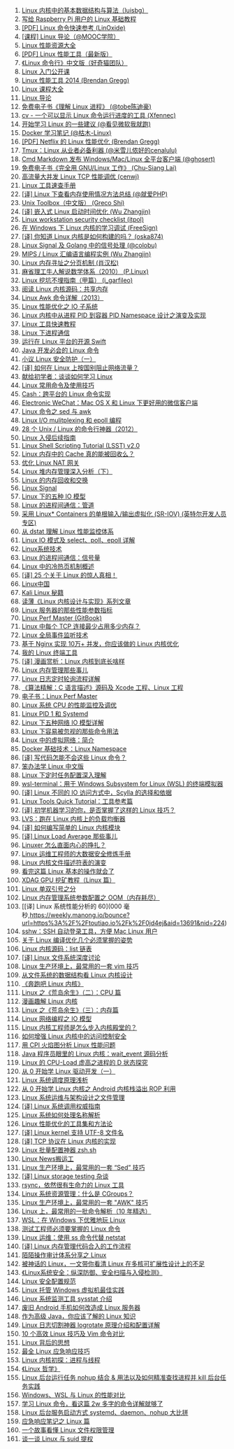 1. [Linux 内核中的基本数据结构与算法（luisbg）](https://weekly.manong.io/bounce?url=http%3A%2F%2Fluisbg.blogalia.com%2Fhistorias%2F74062&aid=200&nid=11)
1. [写给 Raspberry Pi 用户的 Linux 基础教程](https://weekly.manong.io/bounce?url=http%3A%2F%2Fraspberrywebserver.com%2Flinux-basics%2F&aid=271&nid=13)
1. [[PDF] Linux 命令快速参考 (LinOxide)](https://weekly.manong.io/bounce?url=http%3A%2F%2Flinoxide.com%2Fdoc%2Flinux_command_shelf_pdf_ver1_1.pdf&aid=886&nid=26)
1. [[课程] Linux 导论（@MOOC学院）](https://weekly.manong.io/bounce?url=http%3A%2F%2Fmooc.guokr.com%2Fcourse%2F1103%2FIntroduction-to-Linux%2F&aid=1314&nid=40)
1. [Linux 性能资源大全](https://weekly.manong.io/bounce?url=http%3A%2F%2Fwww.brendangregg.com%2Flinuxperf.html&aid=1370&nid=42)
1. [[PDF] Linux 性能工具（最新版）](https://weekly.manong.io/bounce?url=http%3A%2F%2Fvdisk.weibo.com%2Fs%2FvbB7ChuMGGzW%2F1409020353&aid=1404&nid=43)
1. [《Linux 命令行》中文版（好奇猫团队）](https://weekly.manong.io/bounce?url=http%3A%2F%2Fbillie66.github.io%2FTLCL%2F&aid=1513&nid=47)
1. [Linux 入门公开课](https://weekly.manong.io/bounce?url=https%3A%2F%2Flug.ustc.edu.cn%2FOpenCourse%2F&aid=1585&nid=50)
1. [Linux 性能工具 2014 (Brendan Gregg)](https://weekly.manong.io/bounce?url=http%3A%2F%2Fwww.brendangregg.com%2Fblog%2F2014-11-22%2Flinux-perf-tools-2014.html&aid=1666&nid=52)
1. [Linux 课程大全](https://weekly.manong.io/bounce?url=http%3A%2F%2Fhaifux.org%2Flectures.html&aid=1791&nid=57)
1. [Linux 导论](https://weekly.manong.io/bounce?url=https%3A%2F%2Fwww.edx.org%2Fcourse%2Fintroduction-linux-linuxfoundationx-lfs101x-2&aid=1799&nid=58)
1. [免费电子书《理解 Linux 进程》 (@tobe陈迪豪)](https://weekly.manong.io/bounce?url=http%3A%2F%2Ftobegit3hub1.gitbooks.io%2Funderstanding-linux-processes%2Fcontent%2F&aid=1844&nid=59)
1. [cv - 一个可以显示 Linux 命令运行进度的工具 (Xfennec)](https://weekly.manong.io/bounce?url=https%3A%2F%2Fgithub.com%2FXfennec%2Fcv&aid=1883&nid=60)
1. [开始学习 Linux 的一些建议 (@看见微软我就跑)](https://weekly.manong.io/bounce?url=http%3A%2F%2Fwww.philo.top%2F2015%2F02%2F11%2F%25E5%25BC%2580%25E5%25A7%258B%25E5%25AD%25A6%25E4%25B9%25A0Linux%25E7%259A%2584%25E4%25B8%2580%25E4%25BA%259B%25E5%25BB%25BA%25E8%25AE%25AE%2F&aid=1916&nid=61)
1. [Docker 学习笔记 (@枯木-Linux)](https://weekly.manong.io/bounce?url=http%3A%2F%2Fopskumu.github.io%2Fdocker.html&aid=1917&nid=61)
1. [[PDF] Netflix 的 Linux 性能优化 (Brendan Gregg)](https://weekly.manong.io/bounce?url=http%3A%2F%2Fvdisk.weibo.com%2Fs%2FfuAB-JAcj4%2F1427042290&aid=2055&nid=65)
1. [Tmux：Linux 从业者必备利器 (@米雪儿侬好的cenalulu)](https://weekly.manong.io/bounce?url=http%3A%2F%2Fcenalulu.github.io%2Flinux%2Ftmux%2F&aid=2190&nid=68)
1. [Cmd Markdown 发布 Windows/Mac/Linux 全平台客户端 (@ghosert)](https://weekly.manong.io/bounce?url=https%3A%2F%2Fwww.zybuluo.com%2Fghosert%2Fnote%2F90884&aid=2243&nid=69)
1. [免费电子书《完全用 GNU/Linux 工作》 (Chu-Siang Lai)](https://weekly.manong.io/bounce?url=http%3A%2F%2Fchusiang.gitbooks.io%2Fworking-on-gnu-linux%2Fcontent%2F&aid=2275&nid=70)
1. [高流量大并发 Linux TCP 性能调优 (cenwj)](https://weekly.manong.io/bounce?url=http%3A%2F%2Fcenwj.com%2F2015%2F2%2F25%2F19&aid=2698&nid=77)
1. [Linux 工具速查手册](https://weekly.manong.io/bounce?url=http%3A%2F%2Flinuxtools-rst.readthedocs.org%2Fzh_CN%2Flatest%2Fbase%2Findex.html&aid=2786&nid=78)
1. [[译] Linux 下查看内存使用情况方法总结 (@就爱PHP)](https://weekly.manong.io/bounce?url=http%3A%2F%2F9iphp.com%2Flinux%2F1247.html&aid=2888&nid=79)
1. [Unix Toolbox（中文版） (Greco Shi)](https://weekly.manong.io/bounce?url=http%3A%2F%2Fcb.vu%2Funixtoolbox_zh_CN.xhtml&aid=3211&nid=83)
1. [[译] 嵌入式 Linux 启动时间优化 (Wu Zhangjin)](https://weekly.manong.io/bounce?url=http%3A%2F%2Fwww.tinylab.org%2Felinux-org-boot-time-optimization%2F&aid=3294&nid=84)
1. [Linux workstation security checklist (itpol)](https://weekly.manong.io/bounce?url=https%3A%2F%2Fgithub.com%2Flfit%2Fitpol%2Fblob%2Fmaster%2Flinux-workstation-security.md&aid=3482&nid=86)
1. [在 Windows 下 Linux 内核的学习调试 (FreeSign)](https://weekly.manong.io/bounce?url=http%3A%2F%2Fblog.freesign.net%2F2015%2F08%2F29%2F%25E5%259C%25A8Windows%25E4%25B8%258BLinux%25E5%2586%2585%25E6%25A0%25B8%25E7%259A%2584%25E5%25AD%25A6%25E4%25B9%25A0%25E8%25B0%2583%25E8%25AF%2595%2F&aid=3568&nid=87)
1. [[译] 你知道 Linux 内核是如何构建的吗？ (oska874)](https://weekly.manong.io/bounce?url=https%3A%2F%2Flinux.cn%2Farticle-6197-1.html%3Fhmsr%3Dtoutiao.io%26utm_medium%3Dtoutiao.io%26utm_source%3Dtoutiao.io&aid=3616&nid=88)
1. [Linux Signal 及 Golang 中的信号处理 (@colobu)](https://weekly.manong.io/bounce?url=http%3A%2F%2Fcolobu.com%2F2015%2F10%2F09%2FLinux-Signals%2F%3Fhmsr%3Dtoutiao.io%26utm_medium%3Dtoutiao.io%26utm_source%3Dtoutiao.io&aid=3816&nid=90)
1. [MIPS / Linux 汇编语言编程实例 (Wu Zhangjin)](https://weekly.manong.io/bounce?url=http%3A%2F%2Ftinylab.org%2Fpractical-mips-assembly-language-programming-in-linux%2F%3Fhmsr%3Dtoutiao.io%26utm_medium%3Dtoutiao.io%26utm_source%3Dtoutiao.io&aid=3822&nid=90)
1. [Linux 内存寻址之分页机制 (肖汉松)](https://weekly.manong.io/bounce?url=http%3A%2F%2Fblog.xiaohansong.com%2F2015%2F10%2F05%2FLinux%25E5%2586%2585%25E5%25AD%2598%25E5%25AF%25BB%25E5%259D%2580%25E4%25B9%258B%25E5%2588%2586%25E9%25A1%25B5%25E6%259C%25BA%25E5%2588%25B6%2F%3Fhmsr%3Dtoutiao.io%26utm_medium%3Dtoutiao.io%26utm_source%3Dtoutiao.io&aid=3828&nid=90)
1. [麻省理工牛人解说数学体系（2010） (P.Linux)](https://weekly.manong.io/bounce?url=http%3A%2F%2Fwww.penglixun.com%2Fstudy%2Fscience%2Fmit_math_system.html%3Fhmsr%3Dtoutiao.io%26utm_medium%3Dtoutiao.io%26utm_source%3Dtoutiao.io&aid=3829&nid=90)
1. [Linux 挖坑不埋指南（甲篇） (i_garfileo)](https://weekly.manong.io/bounce?url=http%3A%2F%2Fsegmentfault.com%2Fa%2F1190000003812059%3Fhmsr%3Dtoutiao.io%26utm_medium%3Dtoutiao.io%26utm_source%3Dtoutiao.io&aid=3848&nid=90)
1. [阅读 Linux 内核源码：共享内存](https://weekly.manong.io/bounce?url=http%3A%2F%2Fsegmentfault.com%2Fa%2F1190000003860236&aid=3939&nid=91)
1. [Linux Awk 命令详解（2013）](https://weekly.manong.io/bounce?url=http%3A%2F%2Fwww.cnblogs.com%2Fggjucheng%2Farchive%2F2013%2F01%2F13%2F2858470.html&aid=4029&nid=92)
1. [Linux 性能优化之 IO 子系统](https://weekly.manong.io/bounce?url=http%3A%2F%2Fmp.weixin.qq.com%2Fs%3F__biz%3DMzA3MzYwNjQ3NA%3D%3D%26mid%3D400348568%26idx%3D2%26sn%3D91d119076bee0412c72cd274220c56d6%26scene%3D0%23rd&aid=4205&nid=94)
1. [Linux 内核中从进程 PID 到容器 PID Namespace 设计之演变及实现](https://weekly.manong.io/bounce?url=http%3A%2F%2Fmp.weixin.qq.com%2Fs%3F__biz%3DMzI3NzA5MzUxNA%3D%3D%26mid%3D406920701%26idx%3D1%26sn%3D76f2c46aae9dfa843c2cad8fc68c4655%26scene%3D1%26srcid%3D1122QwVp73lFOA1Fhnbg9cm3%26from%3Dgroupmessage%26isappinstalled%3D0%23wechat_redirect&aid=4391&nid=96)
1. [Linux 工具快速教程](https://weekly.manong.io/bounce?url=http%3A%2F%2Flinuxtools-rst.readthedocs.org%2Fzh_CN%2Flatest%2Findex.html&aid=4490&nid=97)
1. [Linux 下进程通信](https://weekly.manong.io/bounce?url=http%3A%2F%2Fsegmentfault.com%2Fa%2F1190000004061543&aid=4497&nid=97)
1. [运行在 Linux 平台的开源 Swift](https://weekly.manong.io/bounce?url=http%3A%2F%2Fswiftcafe.io%2F2015%2F12%2F11%2Fswift-linux%2F&aid=4652&nid=99)
1. [Java 开发必会的 Linux 命令](https://weekly.manong.io/bounce?url=http%3A%2F%2Fwww.hollischuang.com%2Farchives%2F800&aid=4792&nid=100)
1. [小议 Linux 安全防护（一）](https://weekly.manong.io/bounce?url=http%3A%2F%2Fdrops.wooyun.org%2F%25E8%25BF%2590%25E7%25BB%25B4%25E5%25AE%2589%25E5%2585%25A8%2F11801&aid=4946&nid=102)
1. [[译] 如何在 Linux 上按国别阻止网络流量？](https://weekly.manong.io/bounce?url=http%3A%2F%2Fnetsecurity.51cto.com%2Fart%2F201512%2F502916.htm&aid=4956&nid=102)
1. [献给初学者：谈谈如何学习 Linux](https://weekly.manong.io/bounce?url=http%3A%2F%2Fwww.epubit.com.cn%2Farticle%2F377&aid=5171&nid=104)
1. [Linux 常用命令及使用技巧](https://weekly.manong.io/bounce?url=http%3A%2F%2Fwww.epubit.com.cn%2Farticle%2F412&aid=5395&nid=107)
1. [Cash：跨平台的 Linux 命令实现](https://weekly.manong.io/bounce?url=https%3A%2F%2Fgithub.com%2Fdthree%2Fcash&aid=5410&nid=107)
1. [Electronic WeChat：Mac OS X 和 Linux 下更好用的微信客户端](https://weekly.manong.io/bounce?url=https%3A%2F%2Fgithub.com%2Fgeeeeeeeeek%2Felectronic-wechat%2Fblob%2Fmaster%2FREADME_zh.md&aid=5476&nid=108)
1. [Linux 命令之 sed 与 awk](https://weekly.manong.io/bounce?url=http%3A%2F%2Fsadwxqezc.github.io%2FHuangHuanBlog%2Flinux%2F2016%2F03%2F10%2FLinux%25E5%2591%25BD%25E4%25BB%25A4%25E5%25AD%25A6%25E4%25B9%25A0-Part-Eight.html&aid=5517&nid=109)
1. [Linux I/O mulitplexing 和 epoll 编程](https://weekly.manong.io/bounce?url=http%3A%2F%2Fdaizuozhuo.github.io%2Flinux-io%2F&aid=5612&nid=110)
1. [28 个 Unix / Linux 的命令行神器（2012）](https://weekly.manong.io/bounce?url=http%3A%2F%2Fcoolshell.cn%2Farticles%2F7829.html&aid=5690&nid=111)
1. [Linux 入侵后续指南](https://weekly.manong.io/bounce?url=http%3A%2F%2Fwww.heysec.org%2Farchives%2F111&aid=5713&nid=111)
1. [Linux Shell Scripting Tutorial (LSST) v2.0](https://weekly.manong.io/bounce?url=https%3A%2F%2Fbash.cyberciti.biz%2Fguide%2FMain_Page&aid=5856&nid=113)
1. [Linux 内存中的 Cache 真的能被回收么？](https://weekly.manong.io/bounce?url=http%3A%2F%2Fmp.weixin.qq.com%2Fs%3F__biz%3DMzIxNDMyODgyMA%3D%3D%26mid%3D100000006%26idx%3D1%26sn%3Dde6ab2600549b97f5cccf0c7719a412a%23rd&aid=6080&nid=116)
1. [优化 Linux NAT 网关](https://weekly.manong.io/bounce?url=http%3A%2F%2Ftech.youzan.com%2Flinux_nat%2F&aid=6253&nid=118)
1. [Linux 堆内存管理深入分析（下）](https://weekly.manong.io/bounce?url=https%3A%2F%2Fjaq.alibaba.com%2Fcommunity%2Fart%2Fshow%3Farticleid%3D334&aid=6434&nid=120)
1. [Linux 的内存回收和交换](https://weekly.manong.io/bounce?url=http%3A%2F%2Fmp.weixin.qq.com%2Fs%3F__biz%3DMzIxNDMyODgyMA%3D%3D%26mid%3D2247483702%26idx%3D1%26sn%3D70bd51372d176dedcdf6465c36e5c7ae&aid=6696&nid=124)
1. [Linux Signal](https://weekly.manong.io/bounce?url=http%3A%2F%2Fkernel.meizu.com%2Flinux-signal.html&aid=6841&nid=126)
1. [Linux 下的五种 IO 模型](https://weekly.manong.io/bounce?url=http%3A%2F%2Fblog.decaywood.me%2F2016%2F01%2F07%2Fweb-io-model%2F&aid=6844&nid=126)
1. [Linux 的进程间通信：管道](https://weekly.manong.io/bounce?url=http%3A%2F%2Fmp.weixin.qq.com%2Fs%3F__biz%3DMzIxNDMyODgyMA%3D%3D%26mid%3D2247483713%26idx%3D1%26sn%3D708bd5e4e2625e0be71946cfb8bad768&aid=6898&nid=127)
1. [采用 Linux* Containers 的单根输入/输出虚拟化 (SR-IOV) (英特尔开发人员专区)](https://weekly.manong.io/bounce?url=https%3A%2F%2Fsoftware.intel.com%2Fzh-cn%2Farticles%2Fsingle-root-inputoutput-virtualization-sr-iov-with-linux-containers%3Futm_source%3DMaNong%26utm_medium%3DNewsletter%26utm_campaign%3DMC_CN_Q3&aid=6966&nid=128)
1. [从 dstat 理解 Linux 性能监控体系](https://weekly.manong.io/bounce?url=http%3A%2F%2Fcalvin1978.blogcn.com%2Farticles%2Fdstat.html&aid=7033&nid=129)
1. [Linux IO 模式及 select、poll、epoll 详解](https://weekly.manong.io/bounce?url=https%3A%2F%2Fsegmentfault.com%2Fa%2F1190000003063859&aid=7115&nid=130)
1. [Linux系统技术](https://weekly.manong.io/bounce?url=http%3A%2F%2Ftoutiao.io%2Fsubjects%2F34806&aid=7325&nid=133)
1. [Linux 的进程间通信：信号量](https://weekly.manong.io/bounce?url=http%3A%2F%2Fmp.weixin.qq.com%2Fs%3F__biz%3DMzIxNDMyODgyMA%3D%3D%26mid%3D2247483722%26idx%3D1%26sn%3D01517fd45132c3eab9000aaf1642640a&aid=7327&nid=133)
1. [Linux 中的冷热页机制概述](https://weekly.manong.io/bounce?url=http%3A%2F%2Ftoutiao.io%2Fj%2Fd4cz9u&aid=7334&nid=133)
1. [[译] 25 个关于 Linux 的惊人真相！](https://weekly.manong.io/bounce?url=http%3A%2F%2Ftoutiao.io%2Fj%2Faw3w6r&aid=7388&nid=134)
1. [Linux中国](https://weekly.manong.io/bounce?url=http%3A%2F%2Ftoutiao.io%2Fsubjects%2F10795&aid=7502&nid=135)
1. [Kali Linux 秘籍](https://weekly.manong.io/bounce?url=https%3A%2F%2Ftoutiao.io%2Fj%2Fm9lzy2&aid=7668&nid=138)
1. [读薄《Linux 内核设计与实现》系列文章](https://weekly.manong.io/bounce?url=https%3A%2F%2Ftoutiao.io%2Fk%2Fyfs6mp&aid=8236&nid=147)
1. [Linux 服务器的那些性能参数指标](https://weekly.manong.io/bounce?url=https%3A%2F%2Ftoutiao.io%2Fk%2Fu5ng3l&aid=8471&nid=151)
1. [Linux Perf Master (GitBook)](https://weekly.manong.io/bounce?url=https%3A%2F%2Ftoutiao.io%2Fk%2Fcozjnd&aid=8675&nid=154)
1. [Linux 中每个 TCP 连接最少占用多少内存？](https://weekly.manong.io/bounce?url=https%3A%2F%2Ftoutiao.io%2Fk%2Febz4fe&aid=8758&nid=155)
1. [Linux 全局事件监听技术](https://weekly.manong.io/bounce?url=https%3A%2F%2Ftoutiao.io%2Fk%2F0jjh1b&aid=9118&nid=160)
1. [基于 Nginx 实现 10万+ 并发，你应该做的 Linux 内核优化](https://weekly.manong.io/bounce?url=https%3A%2F%2Ftoutiao.io%2Fk%2Fme0nza&aid=9298&nid=163)
1. [我的 Linux 终端工具](https://weekly.manong.io/bounce?url=https%3A%2F%2Ftoutiao.io%2Fk%2Fqgx4wz&aid=9410&nid=164)
1. [[译] 漫画赏析：Linux 内核到底长啥样](https://weekly.manong.io/bounce?url=https%3A%2F%2Ftoutiao.io%2Fk%2Fitt4xn&aid=9418&nid=164)
1. [Linux 内存管理那些事儿](https://weekly.manong.io/bounce?url=http%3A%2F%2Fmp.weixin.qq.com%2Fs%2FKff-YCNeIsAAJij8zZn7Tg&aid=9613&nid=167)
1. [Linux 日志定时轮询流程详解](https://weekly.manong.io/bounce?url=https%3A%2F%2Ftoutiao.io%2Fk%2Fhckfbr&aid=9755&nid=169)
1. [《算法精解：C 语言描述》源码及 Xcode 工程、Linux 工程](https://weekly.manong.io/bounce?url=https%3A%2F%2Ftoutiao.io%2Fk%2Ft0dhly&aid=9764&nid=169)
1. [电子书：Linux Perf Master](https://weekly.manong.io/bounce?url=https%3A%2F%2Ftoutiao.io%2Fk%2F1mbm97&aid=9820&nid=170)
1. [Linux 系统 CPU 的性能监控及调优](https://weekly.manong.io/bounce?url=https%3A%2F%2Ftoutiao.io%2Fk%2Ft9x82l&aid=9896&nid=171)
1. [Linux PID 1 和 Systemd](https://weekly.manong.io/bounce?url=https%3A%2F%2Ftoutiao.io%2Fk%2Fw3f34l&aid=10239&nid=176)
1. [Linux 下五种网络 IO 模型详解](https://weekly.manong.io/bounce?url=https%3A%2F%2Fmp.weixin.qq.com%2Fs%2FmGDYi0aGu8Q6dNbIEwMF6A&aid=10256&nid=176)
1. [Linux 下容易被忽视的那些命令用法](https://weekly.manong.io/bounce?url=https%3A%2F%2Fmp.weixin.qq.com%2Fs%3F__biz%3DMzIxNzg5ODE0OA%3D%3D%26mid%3D2247483711%26idx%3D1%26sn%3D8032240ae21f3d0db5cf86dbe5b6f37a&aid=10594&nid=181)
1. [Linux 中的虚拟网络：简介](https://weekly.manong.io/bounce?url=https%3A%2F%2Ftoutiao.io%2Fk%2Fctbjjq&aid=10674&nid=182)
1. [Docker 基础技术：Linux Namespace](https://weekly.manong.io/bounce?url=https%3A%2F%2Ftoutiao.io%2Fk%2Fit839t&aid=10675&nid=182)
1. [[译] 写代码怎能不会这些 Linux 命令？](https://weekly.manong.io/bounce?url=https%3A%2F%2Ftoutiao.io%2Fk%2Fdkkq5f&aid=10688&nid=182)
1. [笨办法学 Linux 中文版](https://weekly.manong.io/bounce?url=https%3A%2F%2Ftoutiao.io%2Fk%2Fpgdje5&aid=10750&nid=183)
1. [Linux 下定时任务配置深入理解](https://weekly.manong.io/bounce?url=https%3A%2F%2Ftoutiao.io%2Fk%2Fv85q1t&aid=10837&nid=184)
1. [wsl-terminal：用于 Windows Subsystem for Linux (WSL) 的终端模拟器](https://weekly.manong.io/bounce?url=https%3A%2F%2Ftoutiao.io%2Fk%2Fcznxhl&aid=11022&nid=186)
1. [[译] Linux 不同的 IO 访问方式中，Scylla 的选择和依据](https://weekly.manong.io/bounce?url=https%3A%2F%2Ftoutiao.io%2Fk%2Fvfufv3&aid=11188&nid=189)
1. [Linux Tools Quick Tutorial：工具参考篇](https://weekly.manong.io/bounce?url=https%3A%2F%2Ftoutiao.io%2Fk%2Fhlmqhm&aid=11390&nid=192)
1. [[译] 初学机器学习的你，是否掌握了这样的 Linux 技巧？](https://weekly.manong.io/bounce?url=http%3A%2F%2Fmp.weixin.qq.com%2Fs%2Fnc0kv8778iEPCJx5H1xXlw&aid=11502&nid=194)
1. [LVS：跑在 Linux 内核上的负载均衡器](https://weekly.manong.io/bounce?url=https%3A%2F%2Ftoutiao.io%2Fk%2Fmh8g8d&aid=11565&nid=194)
1. [[译] 如何编写简单的 Linux 内核模块](https://weekly.manong.io/bounce?url=https%3A%2F%2Ftoutiao.io%2Fk%2F10s0xi&aid=11687&nid=196)
1. [[译] Linux Load Average 那些事儿](https://weekly.manong.io/bounce?url=http%3A%2F%2Fmp.weixin.qq.com%2Fs%2FZ3WtdtehzvdacmY8Xns6GQ&aid=11768&nid=197)
1. [Linuxer 怎么直面内心的挣扎？](https://weekly.manong.io/bounce?url=http%3A%2F%2Fmp.weixin.qq.com%2Fs%2Ffo0IvU6d0kT89ArFKXRRtg&aid=11719&nid=197)
1. [Linux 运维工程师的大数据安全修炼手册](https://weekly.manong.io/bounce?url=http%3A%2F%2Fmp.weixin.qq.com%2Fs%2FVGe5VY46CfdO0Mc02NZN9Q&aid=12370&nid=205)
1. [Linux 内核文件描述符表的演变](https://weekly.manong.io/bounce?url=https%3A%2F%2Ftoutiao.io%2Fk%2Frfoc88&aid=12599&nid=208)
1. [看完这篇 Linux 基本的操作就会了](https://weekly.manong.io/bounce?url=https%3A%2F%2Ftoutiao.io%2Fk%2Fctkau1&aid=13000&nid=214)
1. [XDAG GPU 挖矿教程（Linux 篇）](https://weekly.manong.io/bounce?url=https%3A%2F%2Fmp.weixin.qq.com%2Fs%2FsfCAIaGXHWgMcvAlYzp-zw&aid=13073&nid=215)
1. [Linux 单双引号之分](https://weekly.manong.io/bounce?url=https%3A%2F%2Ftoutiao.io%2Fk%2Fyv4wtj&aid=13370&nid=219)
1. [Linux 内存管理系统参数配置之 OOM（内存耗尽）](https://weekly.manong.io/bounce?url=https%3A%2F%2Fmp.weixin.qq.com%2Fs%2Fb3hRTfwk6qW2IbzHeOS7fg&aid=13487&nid=221)
1. [[译] Linux 系统性能分析的 60](000 毫秒,https://weekly.manong.io/bounce?url=https%3A%2F%2Ftoutiao.io%2Fk%2F0jd4ej&aid=13691&nid=224)
1. [sshw：SSH 自动登录工具，方便 Mac Linux 用户](https://weekly.manong.io/bounce?url=https%3A%2F%2Ftoutiao.io%2Fk%2Flqp380&aid=13836&nid=226)
1. [关于 Linux 编译优化几个必须掌握的姿势](https://weekly.manong.io/bounce?url=https%3A%2F%2Fmp.weixin.qq.com%2Fs%2FCIYzI6SAWcHWTD6z3PvOuQ&aid=14165&nid=231)
1. [Linux 内核源码：list 链表](https://weekly.manong.io/bounce?url=https%3A%2F%2Fmp.weixin.qq.com%2Fs%3F__biz%3DMzIyNzUwMjM2MA%3D%3D%26mid%3D2247485890%26idx%3D1%26sn%3D3d9ac7fc57018e19969f670298c4f182&aid=14224&nid=232)
1. [[译] Linux 文件系统深度讨论](https://weekly.manong.io/bounce?url=https%3A%2F%2Fmp.weixin.qq.com%2Fs%2FlfGIrx4Xh1gR-0MSF878zg&aid=14419&nid=235)
1. [Linux 生产环境上，最常用的一套 vim 技巧](https://weekly.manong.io/bounce?url=https%3A%2F%2Fmp.weixin.qq.com%2Fs%3F__biz%3DMzA4MTc4NTUxNQ%3D%3D%26mid%3D2650518612%26idx%3D1%26sn%3D125c2cb9ee6d76a6817fb0ebc5a3c5e4&aid=14552&nid=237)
1. [从文件系统的数据结构看 Linux 内核设计](https://weekly.manong.io/bounce?url=https%3A%2F%2Fmp.weixin.qq.com%2Fs%2FiItbscZ7V6_Kmmtq_KAaHQ&aid=14617&nid=238)
1. [《奔跑吧 Linux 内核》](https://weekly.manong.io/bounce?url=https%3A%2F%2Fwww.epubit.com%2Fbook%2Fdetail%2F30344&aid=14648&nid=239)
1. [Linux 之《荒岛余生》（二）：CPU 篇](https://weekly.manong.io/bounce?url=https%3A%2F%2Fmp.weixin.qq.com%2Fs%2FWTva_bvkIn7uTCxv0m2RiA&aid=14751&nid=240)
1. [漫画趣解 Linux 内核](https://weekly.manong.io/bounce?url=https%3A%2F%2Fmp.weixin.qq.com%2Fs%2FN9UasBYhoW2w3s1EN16i6Q&aid=14752&nid=240)
1. [Linux 之《荒岛余生》（三）：内存篇](https://weekly.manong.io/bounce?url=https%3A%2F%2Fmp.weixin.qq.com%2Fs%2FZ_sz5HOTmBKeJsgwyPRqYQ&aid=14800&nid=241)
1. [Linux 网络编程之 IO 模型](https://weekly.manong.io/bounce?url=https%3A%2F%2Fmp.weixin.qq.com%2Fs%2Fb-5AZnWNMfzZ2xZb_6_mgw&aid=14814&nid=241)
1. [Linux 内核工程师是怎么步入内核殿堂的？](https://weekly.manong.io/bounce?url=https%3A%2F%2Ftoutiao.io%2Fk%2F3e8qkt&aid=14856&nid=242)
1. [如何增强 Linux 内核中的访问控制安全](https://weekly.manong.io/bounce?url=https%3A%2F%2Ftoutiao.io%2Fk%2F9q4274&aid=14916&nid=243)
1. [用 CPI 火焰图分析 Linux 性能问题](https://weekly.manong.io/bounce?url=https%3A%2F%2Fmp.weixin.qq.com%2Fs%2Fk5Iz2yE5iYrbuD3Gjf2NEg&aid=14992&nid=244)
1. [Java 程序员眼里的 Linux 内核：wait_event 源码分析](https://weekly.manong.io/bounce?url=https%3A%2F%2Fmp.weixin.qq.com%2Fs%2FZDC2VYhaHz3TDOSuzgjzKQ&aid=15040&nid=245)
1. [Linux 的 CPU-Load 虚高之进程的 D 状态探究](https://weekly.manong.io/bounce?url=https%3A%2F%2Ftoutiao.io%2Fk%2Fqwo8d7&aid=15059&nid=245)
1. [从 0 开始学 Linux 驱动开发（一）](https://weekly.manong.io/bounce?url=https%3A%2F%2Ftoutiao.io%2Fk%2F7hw21i&aid=15115&nid=246)
1. [Linux 系统调度原理浅析](https://weekly.manong.io/bounce?url=https%3A%2F%2Ftoutiao.io%2Fk%2Furfa3e&aid=15135&nid=246)
1. [从 0 开始学 Linux 内核之 Android 内核栈溢出 ROP 利用](https://weekly.manong.io/bounce?url=https%3A%2F%2Fmp.weixin.qq.com%2Fs%3F__biz%3DMzAxNDY2MTQ2OQ%3D%3D%26mid%3D2650943588%26idx%3D1%26sn%3D9c7d4fea2417b788d647df3c812745e2&aid=15379&nid=250)
1. [Linux 系统运维与架构设计之文件管理](https://weekly.manong.io/bounce?url=https%3A%2F%2Ftoutiao.io%2Fk%2Fci313o&aid=15400&nid=250)
1. [[译] Linux 系统调用权威指南](https://weekly.manong.io/bounce?url=https%3A%2F%2Ftoutiao.io%2Fk%2Foomxna&aid=15426&nid=250)
1. [Linux 系统如何处理名称解析](https://weekly.manong.io/bounce?url=https%3A%2F%2Ftoutiao.io%2Fk%2Flkm37z&aid=15572&nid=252)
1. [Linux 性能优化的工具集和方法论](https://weekly.manong.io/bounce?url=https%3A%2F%2Ftoutiao.io%2Fk%2F5rtyn3&aid=16019&nid=259)
1. [[译] Linux kernel 支持 UTF-8 文件名](https://weekly.manong.io/bounce?url=https%3A%2F%2Fmp.weixin.qq.com%2Fs%2FQvv9cyXS7B9XHcdmVB8dMA&aid=16026&nid=259)
1. [[译] TCP 协议在 Linux 内核的实现](https://weekly.manong.io/bounce?url=https%3A%2F%2Ftoutiao.io%2Fk%2Fo3ky9u&aid=16038&nid=259)
1. [Linux 批量配置神器 zsh.sh](https://weekly.manong.io/bounce?url=https%3A%2F%2Ftoutiao.io%2Fk%2Fumy2pt&aid=16092&nid=260)
1. [Linux News搬运工](https://weekly.manong.io/bounce?url=http%3A%2F%2Ftoutiao.io%2Fsubjects%2F402238%23262&aid=16332&nid=262)
1. [Linux 生产环境上，最常用的一套 “Sed” 技巧](https://weekly.manong.io/bounce?url=https%3A%2F%2Fmp.weixin.qq.com%2Fs%2FwP9_wvoTARRrlszsOmvMgQ&aid=16342&nid=263)
1. [[译] Linux storage testing 杂谈](https://weekly.manong.io/bounce?url=https%3A%2F%2Fmp.weixin.qq.com%2Fs%2FrALGvZF3UcInTGOMzJoUDQ&aid=16636&nid=266)
1. [rsync，依然很有生命力的 Linux 工具](https://weekly.manong.io/bounce?url=https%3A%2F%2Fmp.weixin.qq.com%2Fs%2FpluC0RUtyXFJNQtZyxomIQ&aid=16733&nid=267)
1. [Linux 系统资源管理：什么是 CGroups？](https://weekly.manong.io/bounce?url=https%3A%2F%2Ftoutiao.io%2Fk%2Fuwsk0u&aid=16737&nid=267)
1. [Linux 生产环境上，最常用的一套 "AWK" 技巧](https://weekly.manong.io/bounce?url=https%3A%2F%2Fmp.weixin.qq.com%2Fs%2FaRy3QlMUpSNOKf2pyN6Uuw&aid=16738&nid=267)
1. [Linux 上，最常用的一批命令解析（10 年精选）](https://weekly.manong.io/bounce?url=https%3A%2F%2Fmp.weixin.qq.com%2Fs%2F9RbTGQ4k4s92mrSf2xJ5TQ&aid=16794&nid=268)
1. [WSL：在 Windows 下优雅地玩 Linux](https://weekly.manong.io/bounce?url=https%3A%2F%2Fmp.weixin.qq.com%2Fs%2FpC9MxUCPzs0l5Y3JFMUCYg&aid=16976&nid=270)
1. [测试工程师必须要掌握的 Linux 命令](https://weekly.manong.io/bounce?url=https%3A%2F%2Ftoutiao.io%2Fk%2F4et70h&aid=16984&nid=270)
1. [Linux 运维：使用 ss 命令代替 netstat](https://weekly.manong.io/bounce?url=https%3A%2F%2Ftoutiao.io%2Fk%2Fn9z6n7&aid=16988&nid=270)
1. [[译] Linux 内存管理代码合入的工作流程](https://weekly.manong.io/bounce?url=https%3A%2F%2Fmp.weixin.qq.com%2Fs%2FBZMg440WbOXLxmeR9rh5_w&aid=16993&nid=270)
1. [陌陌操作审计体系分享之 Linux](https://weekly.manong.io/bounce?url=https%3A%2F%2Fmp.weixin.qq.com%2Fs%2FsuRCuK0ctC6F9v2dOg5Wcg&aid=17044&nid=271)
1. [被神话的 Linux，一文带你看清 Linux 在多核可扩展性设计上的不足](https://weekly.manong.io/bounce?url=https%3A%2F%2Fmp.weixin.qq.com%2Fs%2FSZXPWHzzUtCTGOurcItHlg&aid=17397&nid=276)
1. [《Linux系统安全：纵深防御、安全扫描与入侵检测》](https://weekly.manong.io/bounce?url=https%3A%2F%2Fitem.jd.com%2F12552441.html%3Fdist%3Djd&aid=17453&nid=276)
1. [Linux 安全配置规范](https://weekly.manong.io/bounce?url=https%3A%2F%2Fmp.weixin.qq.com%2Fs%2FRMocWCJGt001ASgmRbpP7Q&aid=17776&nid=281)
1. [Linux 托管 Windows 虚拟机最佳实践](https://weekly.manong.io/bounce?url=https%3A%2F%2Ftoutiao.io%2Fk%2Fi21iog3&aid=17784&nid=281)
1. [Linux 系统监测工具 sysstat 介绍](https://weekly.manong.io/bounce?url=https%3A%2F%2Ftoutiao.io%2Fk%2Ft500o3h&aid=17850&nid=282)
1. [废旧 Android 手机如何改造成 Linux 服务器](https://weekly.manong.io/bounce?nid=284&aid=17979&url=https%3A%2F%2Fmp.weixin.qq.com%2Fs%2FfpB8mrTDs8wGBkcXaHyoyA)
1. [作为高级 Java，你应该了解的 Linux 知识](https://weekly.manong.io/bounce?nid=285&aid=18057&url=https%3A%2F%2Fmp.weixin.qq.com%2Fs%2F1XSbEmbIYTfn_UdyNecH6Q)
1. [Linux 日志切割神器 logrotate 原理介绍和配置详解](https://weekly.manong.io/bounce?nid=285&aid=18042&url=https%3A%2F%2Ftoutiao.io%2Fk%2Fja37t9n)
1. [10 个高效 Linux 技巧及 Vim 命令对比](https://weekly.manong.io/bounce?nid=286&aid=18111&url=https%3A%2F%2Ftoutiao.io%2Fk%2F80vyszp)
1. [Linux 背后的思想](https://weekly.manong.io/bounce?nid=286&aid=18115&url=https%3A%2F%2Fmp.weixin.qq.com%2Fs%2FqWz_8avqdWi3tVLRz5In8Q)
1. [最全 Linux 应急响应技巧](https://weekly.manong.io/bounce?nid=287&aid=18166&url=https%3A%2F%2Ftoutiao.io%2Fk%2Fii2gbg8)
1. [Linux 内核初探：进程与线程](https://weekly.manong.io/bounce?nid=287&aid=18178&url=https%3A%2F%2Fmp.weixin.qq.com%2Fs%2Fyrf_QRFCsEvf-hXr9gmIDg)
1. [《Linux 哲学》](https://weekly.manong.io/bounce?nid=289&aid=18355&url=https%3A%2F%2Fitem.jd.com%2F12711136.html)
1. [Linux 后台运行任务 nohup 结合 & 用法以及如何精准查找进程并 kill 后台任务实践](https://weekly.manong.io/bounce?nid=290&aid=18388&url=https%3A%2F%2Ftoutiao.io%2Fk%2F4wc8cqn)
1. [Windows、WSL 与 Linux 的性能对比](https://weekly.manong.io/bounce?nid=291&aid=18446&url=https%3A%2F%2Ftoutiao.io%2Fk%2F2p0muvh)
1. [学习 Linux 命令，看这篇 2w 多字的命令详解就够了](https://weekly.manong.io/bounce?nid=292&aid=18549&url=https%3A%2F%2Ftoutiao.io%2Fk%2Fq8x4vcp)
1. [Linux 后台服务启动方式 systemd、daemon、nohup 大比拼](https://weekly.manong.io/bounce?nid=293&aid=18587&url=https%3A%2F%2Ftoutiao.io%2Fk%2Fhn761x0)
1. [应急响应笔记之 Linux 篇](https://weekly.manong.io/bounce?nid=294&aid=18642&url=https%3A%2F%2Ftoutiao.io%2Fk%2F5nbz4d9)
1. [一个故事看懂 Linux 文件权限管理](https://weekly.manong.io/bounce?nid=297&aid=18835&url=https%3A%2F%2Ftoutiao.io%2Fk%2F788kl2y)
1. [谈一谈 Linux 与 suid 提权](https://weekly.manong.io/bounce?nid=297&aid=18844&url=https%3A%2F%2Ftoutiao.io%2Fk%2Fiaaivbm)
